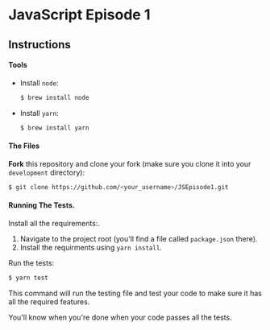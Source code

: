# JavaScript Episode 1

## Instructions

#### Tools

- Install `node`:
  ```bash
  $ brew install node
  ```
- Install `yarn`:

  ```bash
  $ brew install yarn 
  ```

#### The Files

**Fork** this repository and clone your fork (make sure you clone it into your `development` directory):

```bash
$ git clone https://github.com/<your_username>/JSEpisode1.git
```

#### Running The Tests.

Install all the requirements:.

1. Navigate to the project root (you'll find a file called `package.json` there).
2. Install the requirments using `yarn install`.

Run the tests:

```bash
$ yarn test
```

This command will run the testing file and test your code to make sure it has all the required features.

You'll know when you're done when your code passes all the tests.
